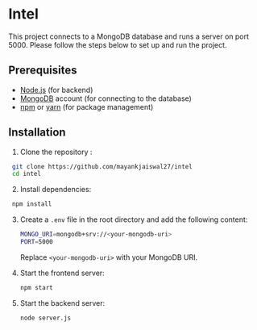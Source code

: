 # Intel

This project connects to a MongoDB database and runs a server on port 5000. Please follow the steps below to set up and run the project.

## Prerequisites

- [Node.js](https://nodejs.org/en/) (for backend)
- [MongoDB](https://www.mongodb.com/) account (for connecting to the database)
- [npm](https://www.npmjs.com/) or [yarn](https://yarnpkg.com/) (for package management)

## Installation

1. Clone the repository :
  ```bash
   git clone https://github.com/mayankjaiswal27/intel
   cd intel
  ```
2. Install dependencies:
  ```bash
   npm install
  ```
3. Create a `.env` file in the root directory and add the following content:
   ```bash
   MONGO_URI=mongodb+srv://<your-mongodb-uri>
   PORT=5000
   ```
   Replace `<your-mongodb-uri>` with your MongoDB URI.

4. Start the frontend server:
   ```bash
   npm start
   ```
5. Start the backend server:
   ```bash
   node server.js
   ```